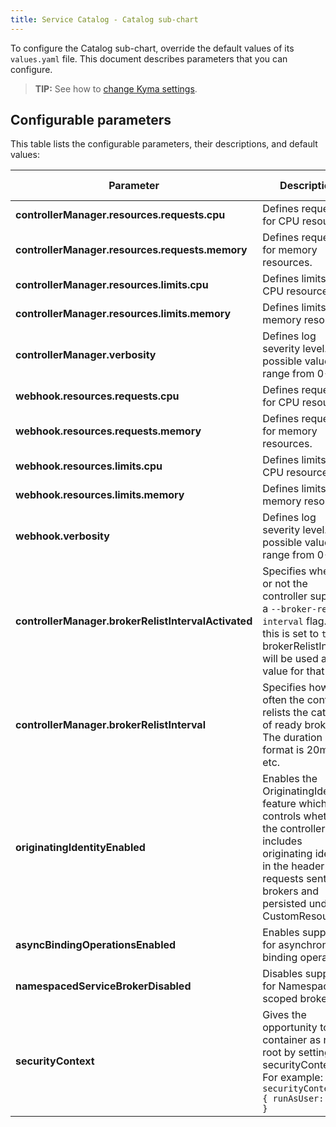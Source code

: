 ```yaml
---
title: Service Catalog - Catalog sub-chart
---
```


To configure the Catalog sub-chart, override the default values of its `values.yaml` file. This document describes parameters that you can configure.

>**TIP:** See how to [change Kyma settings](../../04-operation-guides/operations/03-change-kyma-config-values.md).

## Configurable parameters

This table lists the configurable parameters, their descriptions, and default values:

| Parameter | Description | Default value |
|-----------|-------------|---------------|
| **controllerManager.resources.requests.cpu** | Defines requests for CPU resources. | `100m` |
| **controllerManager.resources.requests.memory** | Defines requests for memory resources. | `20Mi` |
| **controllerManager.resources.limits.cpu** | Defines limits for CPU resources. | `100m` |
| **controllerManager.resources.limits.memory** | Defines limits for memory resources. | `30Mi` |
| **controllerManager.verbosity** | Defines log severity level. The possible values range from 0-10. | `10` |
| **webhook.resources.requests.cpu** | Defines requests for CPU resources. | `100m` |
| **webhook.resources.requests.memory** | Defines requests for memory resources. | `20Mi` |
| **webhook.resources.limits.cpu** | Defines limits for CPU resources. | `100m` |
| **webhook.resources.limits.memory** | Defines limits for memory resources. | `30Mi` |
| **webhook.verbosity** | Defines log severity level. The possible values range from 0-10. | `10` |
| **controllerManager.brokerRelistIntervalActivated** | Specifies whether or not the controller supports a `--broker-relist-interval` flag. If this is set to `true`, brokerRelistInterval will be used as the value for that flag. | `true` |
| **controllerManager.brokerRelistInterval** | Specifies how often the controller relists the catalogs of ready brokers. The duration format is 20m, 1h, etc. | `24h` |
| **originatingIdentityEnabled** | Enables the OriginatingIdentity feature which controls whether the controller includes originating identity in the header of requests sent to brokers and persisted under a CustomResource. | `true` |
| **asyncBindingOperationsEnabled** | Enables support for asynchronous binding operations. | `true` |
| **namespacedServiceBrokerDisabled** | Disables support for Namespace-scoped brokers. | `false` |
| **securityContext** | Gives the opportunity to run container as non-root by setting a securityContext. For example: `securityContext: { runAsUser: 1001 }` | `{}` |

